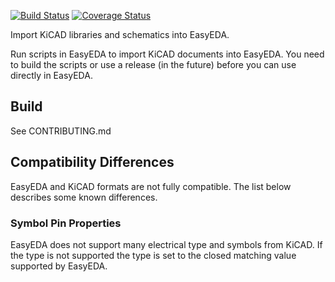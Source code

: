 
[![Build Status](https://travis-ci.org/garretfick/easyeda-importer.svg?branch=master)](https://travis-ci.org/garretfick/easyeda-importer)
[![Coverage Status](https://coveralls.io/repos/github/garretfick/easyeda-importer/badge.svg?branch=master)](https://coveralls.io/github/garretfick/easyeda-importer?branch=master)

Import KiCAD libraries and schematics into EasyEDA.

Run scripts in EasyEDA to import KiCAD documents into EasyEDA. You need to build the scripts
or use a release (in the future) before you can use directly in EasyEDA.

## Build

See CONTRIBUTING.md

## Compatibility Differences

EasyEDA and KiCAD formats are not fully compatible. The list below describes some known differences.

### Symbol Pin Properties

EasyEDA does not support many electrical type and symbols from KiCAD. If the type is not supported
the type is set to the closed matching value supported by EasyEDA.